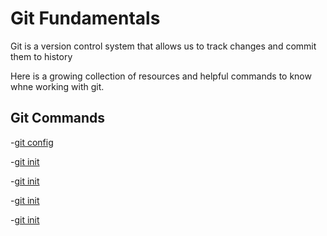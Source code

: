 # Git Fundamentals

Git is a version control system that allows us to track changes and commit them to history

Here is a growing collection of resources and helpful commands to know whne working with git.

## Git Commands

-[git config](./commands/Config.md)

-[git init](./commands/Init.md)

-[git init](./commands/Add.md)

-[git init](./commands/Commit.md)

-[git init](./commands/Remote.md)